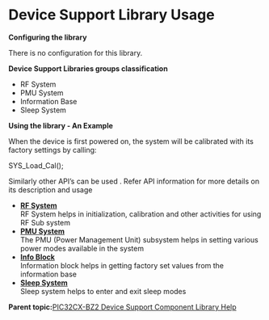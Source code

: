 # Device Support Library Usage

**Configuring the library**

There is no configuration for this library.

**Device Support Libraries groups classification**

-   RF System
-   PMU System
-   Information Base
-   Sleep System

**Using the library - An Example**

When the device is first powered on, the system will be calibrated with its factory settings by calling:

SYS\_Load\_Cal\(\);

Similarly other API’s can be used . Refer API information for more details on its description and usage

-   **[RF System](GUID-EDAF833A-65A8-4C17-8178-AB52010F5638.md)**  
RF System helps in initialization, calibration and other activities for using RF Sub system
-   **[PMU System](GUID-4F3FCED2-8D39-4756-838A-1248B8A619A4.md)**  
The PMU \(Power Management Unit\) subsystem helps in setting various power modes available in the system
-   **[Info Block](GUID-96F08F37-E558-49D3-9B97-9A086896263A.md)**  
Information block helps in getting factory set values from the information base
-   **[Sleep System](GUID-BBF940E8-361C-4418-AA6E-7E55FE94DD87.md)**  
Sleep system helps to enter and exit sleep modes

**Parent topic:**[PIC32CX-BZ2 Device Support Component Library Help](GUID-2167300F-6A96-440E-83CA-FC9C0C259914.md)

